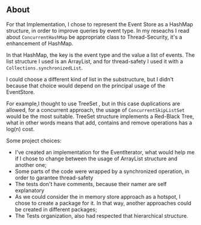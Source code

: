 ## About

For that Implementation, I chose to represent the Event Store 
as a HashMap structure, in order to improve queries by event type.
In my reseachs I read about ```ConcurrentHashMap``` be appropriate class to Thread-Security, it's a enhancement of HashMap.

In that HashMap, the key is the event type and the value a list of
events. The list structure I used is an ArrayList, and for thread-safety
I used it with a ```Collections.synchronizedList```.

I could choose a different kind of list in the substructure, but I didn't because that choice would depend on the
principal usage of the EventStore.

For example,I thought to use TreeSet , but in this case duplications are allowed, for a concurrent approach,
the usage of ```ConcurrentSkipListSet``` would be the most suitable. TreeSet structure implements a Red-Black Tree,
what in other words means that add, contains and remove operations has a log(n) cost.

Some project choices:
- I've created an implementation for the EventIterator, what would help me if I chose to change between the usage of
ArrayList structure and another one;
- Some parts of the code were wrapped by a synchronized operation, in order to garantee thread-safety
- The tests don't have comments, because their namer are self explanatory
- As we could consider the in memory store approach as a hotspot, I chose to create a package for it. In that way,
another approaches could be created in different packages;
- The Tests organization, also had respected that hierarchical structure.


